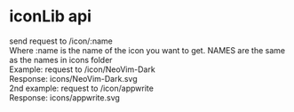 # iconLib api
send request to /icon/:name
<br>
Where :name is the name of the icon you want to get. NAMES are the same as the names in icons folder
<br>
Example: request to /icon/NeoVim-Dark
<br>
Response: icons/NeoVim-Dark.svg
<br>
2nd example: request to /icon/appwrite
<br>
Response: icons/appwrite.svg
[](https://iconlib.onrender.com)
